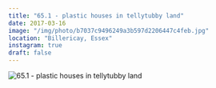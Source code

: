 ```yaml
---
title: "65.1 - plastic houses in tellytubby land"
date: 2017-03-16
image: "/img/photo/b7037c9496249a3b597d2206447c4feb.jpg"
location: "Billericay, Essex"
instagram: true
draft: false
---
```


![65.1 - plastic houses in tellytubby land](/img/photo/b7037c9496249a3b597d2206447c4feb.jpg)
